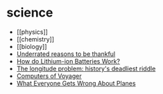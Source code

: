 # science

- [[physics]]
- [[chemistry]]
- [[biology]]
- [Underrated reasons to be thankful](https://dynomight.net/thanks/)
- [How do Lithium-ion Batteries Work?](https://piped.kavin.rocks/watch?v=G5McJw4KkG8)
- [The longitude problem: history's deadliest riddle](https://piped.kavin.rocks/watch?v=3mHC-Pf8-dU)
- [Computers of Voyager](https://piped.video/H62hZJVqs2o)
- [What Everyone Gets Wrong About Planes](https://youtu.be/vjDYfvPW4mA)

